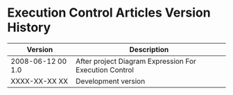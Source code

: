 ﻿Execution Control Articles Version History
==========================================

| Version            | Description                                            |
|--------------------|--------------------------------------------------------|
| 2008-06-12 00  1.0 | After project Diagram Expression For Execution Control |
| XXXX-XX-XX XX      | Development version                                    |

